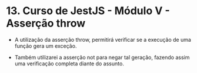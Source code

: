 # 13. Curso de JestJS - Módulo V - Asserção throw

-  A utilização da asserção throw, permitirá verificar se a execução de uma função gera um exceção. 

-  Também utilizarei a asserção not para negar tal geração, fazendo assim uma verificação completa diante do assunto.